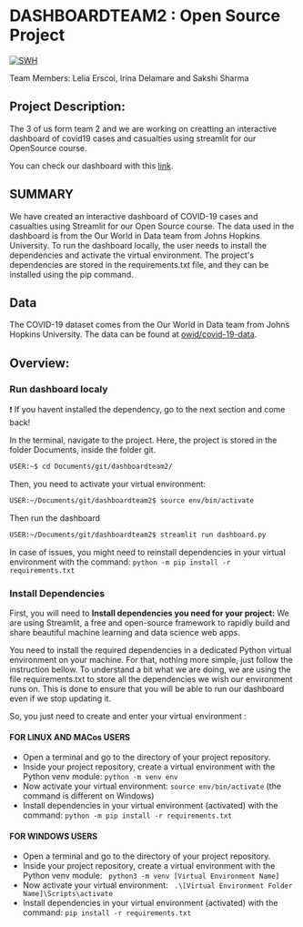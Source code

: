 # DASHBOARDTEAM2 : Open Source Project

[![SWH](https://archive.softwareheritage.org/badge/swh:1:dir:830bc682c58fc7d5158d6cd0153bcfaad4ef5b4c/)](https://archive.softwareheritage.org/swh:1:dir:830bc682c58fc7d5158d6cd0153bcfaad4ef5b4c;origin=https://github.com/LeliaE/dashboardteam2;visit=swh:1:snp:22e01c878777317a9c17341f1e92cec7de72bb45;anchor=swh:1:rev:90c84fd309cd250d5547a303e9b8049b275c544c)


Team Members:
Lelia Erscoi, Irina Delamare and Sakshi Sharma

## Project Description:
The 3 of us form team 2 and we are working on creatting an interactive dashboard of covid19 cases and casualties using streamlit for our OpenSource course.

You can check our dashboard with this [link](https://leliae-dashboardteam2-dashboard-6cmp3i.streamlit.app/).

## SUMMARY 
We have created an interactive dashboard of COVID-19 cases and casualties using Streamlit for our Open Source course. The data used in the dashboard is from the Our World in Data team from Johns Hopkins University. To run the dashboard locally, the user needs to install the dependencies and activate the virtual environment. The project's dependencies are stored in the requirements.txt file, and they can be installed using the pip command.


## Data
The COVID-19 dataset comes from the Our World in Data team from Johns Hopkins University. The data can be found at [owid/covid-19-data](https://github.com/owid/covid-19-data/tree/master/public/data).

## Overview:
### Run dashboard localy
:exclamation: If you havent installed the dependency, go to the next section and come back!

In the terminal, navigate to the project. Here, the project is stored in the folder Documents, inside the folder git. 
```bash
USER:~$ cd Documents/git/dashboardteam2/
```
Then, you need to activate your virtual environment:
```bash
USER:~/Documents/git/dashboardteam2$ source env/bin/activate
```
Then run the dashboard
```bash
USER:~/Documents/git/dashboardteam2$ streamlit run dashboard.py
```
In case of issues, you might need to reinstall dependencies in your virtual environment with the command:
```python -m pip install -r requirements.txt``` 

### Install Dependencies
First, you will need to **Install dependencies you need for your project:**
We are using Streamlit, a free and open-source framework to rapidly build and share beautiful machine learning and data science web apps. 

You need to install the required dependencies in a dedicated Python virtual environment on your machine. For that, nothing more simple, just follow the instruction bellow.
To understand a bit what we are doing, we are using the file requirements.txt to store all the dependencies we wish our environment runs on. This is done to ensure that you will be able to run our dashboard even if we stop updating it.

So, you just need to create and enter your virtual environment :
#### FOR LINUX AND MACos USERS
- Open a terminal and go to the directory of your project repository.
- Inside your project repository, create a virtual environment with the Python venv module:
``` python -m venv env ```
- Now activate your virtual environment:
```source env/bin/activate```
(the command is different on Windows)
- Install dependencies in your virtual environment (activated) with the command:
```python -m pip install -r requirements.txt```

#### FOR WINDOWS USERS
- Open a terminal and go to the directory of your project repository.
- Inside your project repository, create a virtual environment with the Python venv module:
``` python3 -m venv [Virtual Environment Name]```
- Now activate your virtual environment:
``` .\[Virtual Environment Folder Name]\Scripts\activate```
- Install dependencies in your virtual environment (activated) with the command:
```pip install -r requirements.txt```


